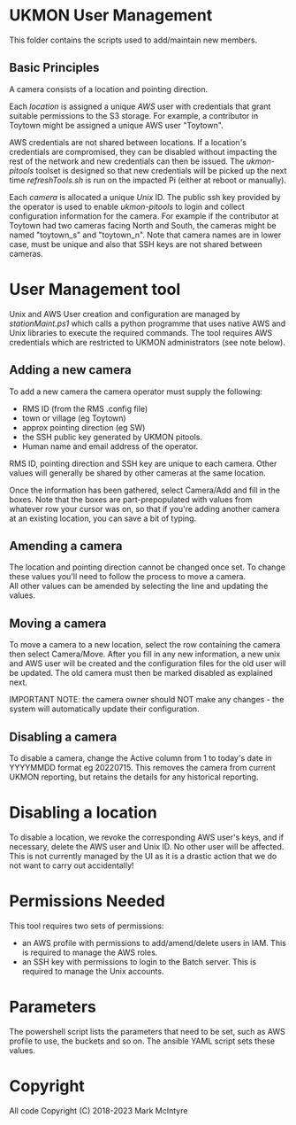 # UKMON User Management

This folder contains the scripts used to add/maintain new members. 

## Basic Principles
A camera consists of a location and pointing direction. 

Each _location_ is assigned a unique *AWS* user with credentials that grant suitable permissions to the S3 storage. For example, a contributor in Toytown might be assigned a unique AWS user "Toytown".

AWS credentials are not shared between locations. If a location's credentials are compromised, they can be disabled without impacting the rest of the network and new credentials can then be issued. The *ukmon-pitools* toolset is designed so that new credentials will be picked up the next time *refreshTools.sh* is run on the impacted Pi (either at reboot or manually).

Each _camera_ is allocated a unique *Unix* ID. The public ssh key provided by the operator is used to enable *ukmon-pitools* to login and collect configuration information for the camera. For example if the contributor at Toytown had two cameras facing North and South, the cameras might be named "toytown_s" and "toytown_n". Note that camera names are in lower case, must be unique and also that SSH keys are not shared between cameras.  


# User Management tool
Unix and AWS User creation and configuration are managed by *stationMaint.ps1* which calls a python programme that uses native AWS and Unix libraries to execute the required commands. The tool requires AWS credentials which are restricted to UKMON administrators (see note below). 

## Adding a new camera
To add a new camera the camera operator must supply the following:
* RMS ID (from the RMS .config file)
* town or village (eg Toytown)
* approx pointing direction (eg SW)
* the SSH public key generated by UKMON pitools.  
* Human name and email address of the operator. 

RMS ID, pointing direction and SSH key are unique to each camera. Other values will generally be shared
by other cameras at the same location. 

Once the information has been gathered, select Camera/Add and fill in the boxes. Note that the boxes are part-prepopulated with values from whatever row your cursor was on, so that if you're adding another camera at an existing location, you can save a bit of typing. 

## Amending a camera
The location and pointing direction cannot be changed once set. To change these values you'll need to follow the process to move a camera.  
All other values can be amended by selecting the line and updating the values. 

## Moving a camera
To move a camera to a new location, select the row containing the camera then select Camera/Move. After you fill in any new information, a new unix and AWS user will be created and the configuration files for the old user will be updated. The old camera must then be marked disabled as explained next. 

IMPORTANT NOTE: the camera owner should NOT make any changes - the system will automatically update their configuration.

## Disabling a camera
To disable a camera, change the Active column from 1 to today's date in YYYYMMDD format eg 20220715. This removes the camera from current UKMON reporting, but retains the details for any historical reporting. 

# Disabling a location
To disable a location, we revoke the corresponding AWS user's keys, and if necessary, delete the AWS user and Unix ID. No other user will be affected. This is not currently managed by the UI as it is a drastic action that we do not want to carry out accidentally! 

# Permissions Needed
This tool requires two sets of permissions:  
* an AWS profile with permissions to add/amend/delete users in IAM. This is required to manage the AWS roles. 
* an SSH key with permissions to login to the Batch server.  This is required to manage the Unix accounts. 

# Parameters
The powershell script lists the parameters that need to be set, such as AWS profile to use, the buckets and so on. The ansible YAML script sets these values. 


# Copyright
All code Copyright (C) 2018-2023 Mark McIntyre
